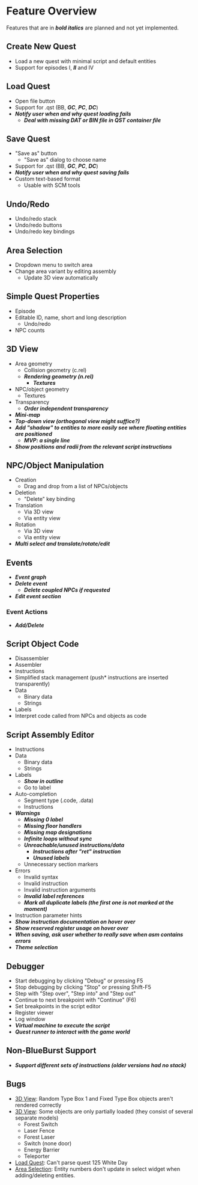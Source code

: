 # Feature Overview

Features that are in ***bold italics*** are planned and not yet implemented.

## Create New Quest

- Load a new quest with minimal script and default entities
- Support for episodes I, ***II*** and IV

## Load Quest

- Open file button
- Support for .qst (BB, ***GC***, ***PC***, ***DC***)
- ***Notify user when and why quest loading fails***
    - ***Deal with missing DAT or BIN file in QST container file***

## Save Quest

- "Save as" button
    - "Save as" dialog to choose name
- Support for .qst (BB, ***GC***, ***PC***, ***DC***)
- ***Notify user when and why quest saving fails***
- Custom text-based format
    - Usable with SCM tools

## Undo/Redo

- Undo/redo stack
- Undo/redo buttons
- Undo/redo key bindings

## Area Selection

- Dropdown menu to switch area
- Change area variant by editing assembly
    - Update 3D view automatically

## Simple Quest Properties

- Episode
- Editable ID, name, short and long description
    - Undo/redo
- NPC counts

## 3D View

- Area geometry
    - Collision geometry (c.rel)
    - ***Rendering geometry (n.rel)***
        - ***Textures***
- NPC/object geometry
    - Textures
- Transparency
    - ***Order independent transparency***
- ***Mini-map***
- ***Top-down view (orthogonal view might suffice?)***
- ***Add "shadow" to entities to more easily see where floating entities are positioned***
    - ***MVP: a single line***
- ***Show positions and radii from the relevant script instructions***

## NPC/Object Manipulation

- Creation
    - Drag and drop from a list of NPCs/objects
- Deletion
    - "Delete" key binding
- Translation
    - Via 3D view
    - Via entity view
- Rotation
    - Via 3D view
    - Via entity view
- ***Multi select and translate/rotate/edit***

## Events

- ***Event graph***
- ***Delete event***
    - ***Delete coupled NPCs if requested***
- ***Edit event section***

### Event Actions

- ***Add/Delete***

## Script Object Code

- Disassembler
- Assembler
- Instructions
- Simplified stack management (push* instructions are inserted transparently)
- Data
    - Binary data
    - Strings
- Labels
- Interpret code called from NPCs and objects as code

## Script Assembly Editor

- Instructions
- Data
    - Binary data
    - Strings
- Labels
    - ***Show in outline***
    - Go to label
- Auto-completion
    - Segment type (.code, .data)
    - Instructions
- ***Warnings***
    - ***Missing 0 label***
    - ***Missing floor handlers***
    - ***Missing map designations***
    - ***Infinite loops without sync***
    - ***Unreachable/unused instructions/data***
        - ***Instructions after "ret" instruction***
        - ***Unused labels***
    - Unnecessary section markers
- Errors
    - Invalid syntax
    - Invalid instruction
    - Invalid instruction arguments
    - ***Invalid label references***
    - ***Mark all duplicate labels (the first one is not marked at the moment)***
- Instruction parameter hints
- ***Show instruction documentation on hover over***
- ***Show reserved register usage on hover over***
- ***When saving, ask user whether to really save when asm contains errors***
- ***Theme selection***

## Debugger

- Start debugging by clicking "Debug" or pressing F5
- Stop debugging by clicking "Stop" or pressing Shift-F5
- Step with "Step over", "Step into" and "Step out"
- Continue to next breakpoint with "Continue" (F6)
- Set breakpoints in the script editor
- Register viewer
- Log window
- ***Virtual machine to execute the script***
- ***Quest runner to interact with the game world***

## Non-BlueBurst Support

- ***Support different sets of instructions (older versions had no stack)***

## Bugs

- [3D View](#3d-view): Random Type Box 1 and Fixed Type Box objects aren't rendered correctly
- [3D View](#3d-view): Some objects are only partially loaded (they consist of several separate models)
    - Forest Switch
    - Laser Fence
    - Forest Laser
    - Switch (none door)
    - Energy Barrier
    - Teleporter
- [Load Quest](#load-quest): Can't parse quest 125 White Day
- [Area Selection](#area-selection): Entity numbers don't update in select widget when adding/deleting entities.
